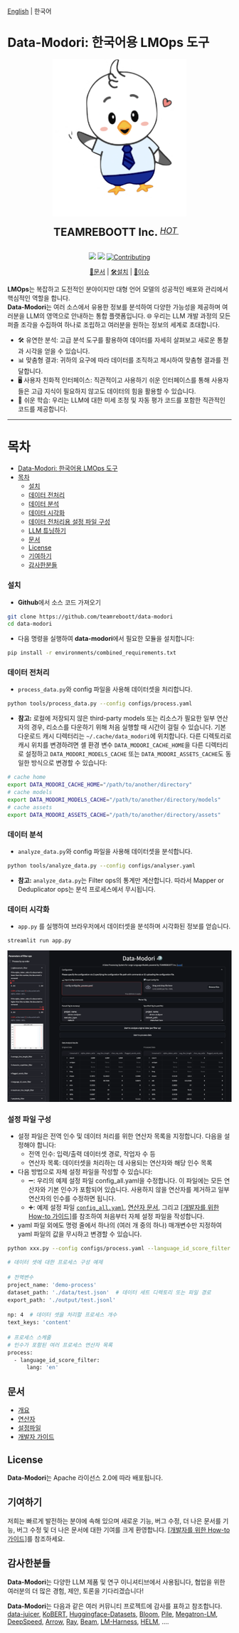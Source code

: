 [English](README.md) | 한국어

# Data-Modori: 한국어용 LMOps 도구

<div align="center">
  <img src="https://github.com/teamreboott/data-modori/blob/main/docs/imgs/buri_heart.png?raw=true" width="300"/>
  <div>&nbsp;</div>
  <div align="center">
    <b><font size="5">TEAMREBOOTT Inc. </font></b>
    <sup>
      <a href="https://reboott.ai">
        <i><font size="4">HOT</font></i>
      </a>
    </sup>
    &nbsp;&nbsp;&nbsp;&nbsp;
  </div>
  <div>&nbsp;</div>


![](https://img.shields.io/badge/license-Apache--2.0-ff655b.svg)
![](https://img.shields.io/badge/language-Python-b44dff.svg)
[![Contributing](https://img.shields.io/badge/Contribution-welcome-5bc4ff.svg)](docs/DeveloperGuide_ko.md)

[📘문서](#문서) |
[🛠️설치](#설치방법) |
[🤔이슈](https://github.com/teamreboott/data-modori/issues/new/choose)

</div>

**LMOps**는 복잡하고 도전적인 분야이지만 대형 언어 모델의 성공적인 배포와 관리에서 핵심적인 역할을 합니다.   
**Data-Modori**는 여러 소스에서 유용한 정보를 분석하여 다양한 가능성을 제공하며 여러분을 LLM의 영역으로 안내하는 통합 플랫폼입니다. 🌐 우리는 LLM 개발 과정의 모든 퍼즐 조각을 수집하여 하나로 조립하고 여러분을 원하는 정보의 세계로 초대합니다.

- 🛠️ 유연한 분석: 고급 분석 도구를 활용하여 데이터를 자세히 살펴보고 새로운 통찰과 시각을 얻을 수 있습니다.
- 📊 맞춤형 결과: 귀하의 요구에 따라 데이터를 조직하고 제시하여 맞춤형 결과를 전달합니다.
- 🖥️ 사용자 친화적 인터페이스: 직관적이고 사용하기 쉬운 인터페이스를 통해 사용자들은 고급 지식이 필요하지 않고도 데이터의 힘을 활용할 수 있습니다.
- 🤖 쉬운 학습: 우리는 LLM에 대한 미세 조정 및 자동 평가 코드를 포함한 직관적인 코드를 제공합니다.

----

목차
=================
- [Data-Modori: 한국어용 LMOps 도구](#data-modori-한국어용-lmops-도구)
- [목차](#목차)
  - [설치](#설치)
  - [데이터 전처리](#데이터-전처리)
  - [데이터 분석](#데이터-분석)
  - [데이터 시각화](#데이터-시각화)
  - [데이터 전처리용 설정 파일 구성](#설정-파일-구성)
  - [LLM 튜닝하기](tools/finetuning/README.md)
  - [문서](#문서)
  - [License](#license)
  - [기여하기](#기여하기)
  - [감사한분들](#감사한분들)

### 설치

- **Github**에서 소스 코드 가져오기
```bash
git clone https://github.com/teamreboott/data-modori
cd data-modori
```

- 다음 명령을 실행하여 **data-modori**에서 필요한 모듈을 설치합니다:
```bash
pip install -r environments/combined_requirements.txt
```

### 데이터 전처리

- `process_data.py`와 config 파일을 사용해 데이터셋을 처리합니다.

```bash
python tools/process_data.py --config configs/process.yaml
```

- **참고:** 로컬에 저장되지 않은 third-party models 또는 리소스가 필요한 일부 연산자의 경우, 리소스를 다운하기 위해 처음 실행할 때 시간이 걸릴 수 있습니다.
기본 다운로드 캐시 디렉터리는 `~/.cache/data_modori`에 위치합니다. 다른 디렉토리로 캐시 위치를 변경하려면 셸 환경 변수 `DATA_MODORI_CACHE_HOME`을 다른 디렉터리로 설정하고
`DATA_MODORI_MODELS_CACHE` 또는 `DATA_MODORI_ASSETS_CACHE`도 동일한 방식으로 변경할 수 있습니다:

```bash
# cache home
export DATA_MODORI_CACHE_HOME="/path/to/another/directory"
# cache models
export DATA_MODORI_MODELS_CACHE="/path/to/another/directory/models"
# cache assets
export DATA_MODORI_ASSETS_CACHE="/path/to/another/directory/assets"
```

### 데이터 분석

- `analyze_data.py`와 config 파일을 사용해 데이터셋을 분석합니다.

```bash
python tools/analyze_data.py --config configs/analyser.yaml
```

- **참고:** `analyze_data.py`는 Filter ops의 통계만 계산합니다. 따라서 Mapper or Deduplicator ops는 분석 프로세스에서 무시됩니다.

### 데이터 시각화

- `app.py` 를 실행하여 브라우저에서 데이터셋을 분석하며 시각화된 정보를 얻습니다.

```bash
streamlit run app.py
```

![Example of App](docs/imgs/streamlit_ex.png "Streamlit App")


### 설정 파일 구성

- 설정 파일은 전역 인수 및 데이터 처리를 위한 연산자 목록을 지정합니다. 다음을 설정해야 합니다:
  - 전역 인수: 입력/출력 데이터셋 경로, 작업자 수 등
  - 연산자 목록: 데이터셋을 처리하는 데 사용되는 연산자와 해당 인수 목록
- 다음 방법으로 자체 설정 파일을 작성할 수 있습니다:
  - ➖: 우리의 예제 설정 파일 config_all.yaml을 수정합니다. 이 파일에는 모든 연산자와 기본 인수가 포함되어 있습니다. 사용하지 않을 연산자를 제거하고 일부 연산자의 인수를 수정하면 됩니다.
  - ➕: 예제 설정 파일 [`config_all.yaml`](configs/config_all.yaml), [연산자 문서](docs/Operators_ko.md), 그리고 [[개발자를 위한 How-to 가이드]](docs/DeveloperGuide_ko.md#build-your-own-configs)를 참조하여 처음부터 자체 설정 파일을 작성합니다.
- yaml 파일 외에도 명령 줄에서 하나의 (여러 개 중의 하나) 매개변수만 지정하여 yaml 파일의 값을 무시하고 변경할 수 있습니다.

```bash
python xxx.py --config configs/process.yaml --language_id_score_filter.lang=ko 
```
    
```bash
# 데이터 셋에 대한 프로세스 구성 예제

# 전역변수
project_name: 'demo-process'
dataset_path: './data/test.json'  # 데이터 세트 디렉토리 또는 파일 경로
export_path: './output/test.jsonl'

np: 4  # 데이터 셋을 처리할 프로세스 개수
text_keys: 'content'

# 프로세스 스케줄
# 인수가 포함된 여러 프로세스 연산자 목록
process:
  - language_id_score_filter:
      lang: 'en'
```

## 문서

- [개요](README_ko.md)
- [연산자](docs/Operators_ko.md)
- [설정파일](configs/README_ko.md)
- [개발자 가이드](docs/DeveloperGuide_ko.md)

## License
**Data-Modori**는 Apache 라이선스 2.0에 따라 배포됩니다.

## 기여하기
저희는 빠르게 발전하는 분야에 속해 있으며 새로운 기능, 버그 수정, 더 나은 문서를 기능, 버그 수정 및 더 나은 문서에 대한 기여를 크게 환영합니다. 
[[개발자를 위한 How-to 가이드]](docs/DeveloperGuide_ko.md)를 참조하세요.

## 감사한분들
**Data-Modori**는 다양한 LLM 제품 및 연구 이니셔티브에서 사용됩니다,
협업을 위한 여러분의 더 많은 경험, 제안, 토론을 기다리겠습니다!

**Data-Modori**는 다음과 같은 여러 커뮤니티 프로젝트에 감사를 표하고 참조합니다. 
[data-juicer](https://github.com/alibaba/data-juicer), [KoBERT](https://github.com/SKTBrain/KoBERT/tree/master), [Huggingface-Datasets](https://github.com/huggingface/datasets), [Bloom](https://huggingface.co/bigscience/bloom), [Pile](https://huggingface.co/datasets/EleutherAI/pile), [Megatron-LM](https://github.com/NVIDIA/Megatron-LM), [DeepSpeed](https://www.deepspeed.ai/), [Arrow](https://github.com/apache/arrow), [Ray](https://github.com/ray-project/ray), [Beam](https://github.com/apache/beam),  [LM-Harness](https://github.com/EleutherAI/lm-evaluation-harness), [HELM](https://github.com/stanford-crfm/helm), ....
